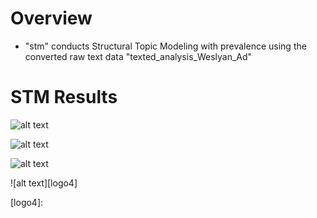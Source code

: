 # Overview
* "stm" conducts Structural Topic Modeling with prevalence using the converted raw text data "texted_analysis_Weslyan_Ad" 

# STM Results 

![alt text][logo1]

[logo1]: https://github.com/grantjw/text_analysis_proj2/blob/main/text_analysis_fold3/stm/STM%20with%20prevalence%20(Treat%20China)-0.png

![alt text][logo2]

[logo2]: https://github.com/grantjw/text_analysis_proj2/blob/main/text_analysis_fold3/stm/STM%20with%20prevalence%20(Treat%20China)-1.png

![alt text][logo3]

[logo3]: https://github.com/grantjw/text_analysis_proj2/blob/main/text_analysis_fold3/stm/STM%20with%20prevalence%20(Treat%20China)-2.png

![alt text][logo4]

[logo4]: 

